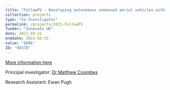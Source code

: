```yaml
---
title: "FollowPV - Developing autonomous unmanned aerial vehicles with spatial awareness for improved image quality from solar farm inspections"
collection: projects
type: "Co-Investigator"
permalink: /projects/2021-FollowPV
funder: "Innovate UK"
date: 2021-03-31
enddate: 2022-03-31
value: "£60k"
ID: "98378"
---
```


[More information here](https://gtr.ukri.org/projects?ref=98378)

Principal investigator: [Dr Matthew Coombes](https://www.lboro.ac.uk/departments/aae/staff/matthew-coombes/)

Research Assistant: Ewan Pugh
